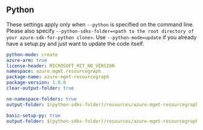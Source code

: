 ## Python

These settings apply only when `--python` is specified on the command line.
Please also specify `--python-sdks-folder=<path to the root directory of your azure-sdk-for-python clone>`.
Use `--python-mode=update` if you already have a setup.py and just want to update the code itself.


``` yaml $(python) && $(track2)
python-mode: create
azure-arm: true
license-header: MICROSOFT_MIT_NO_VERSION
namespace: azure.mgmt.resourcegraph
package-name: azure-mgmt-resourcegraph
package-version: 1.0.0
clear-output-folder: true
```
``` yaml $(python) && $(python-mode) == 'update' && $(track2)
no-namespace-folders: true
output-folder: $(python-sdks-folder)/resources/azure-mgmt-resourcegraph/azure/mgmt/resourcegraph
```
``` yaml $(python) && $(python-mode) == 'create' && $(track2)
basic-setup-py: true
output-folder: $(python-sdks-folder)/resources/azure-mgmt-resourcegraph
```

